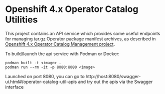 # Openshift 4.x Operator Catalog Utilities

This project contains an API service which provides some useful endpoints for managing tar.gz Operator package manifest archives, as described in [Openshift 4.x Operator Catalog Management project](https://github.com/ldojo/ocp4-operator-catalog-management).

To build/launch the api service with Podman or Docker:

```
podman built -t <image> .
podman run --rm -it -p 8080:8080 <image>
```

Launched on port 8080, you can go to http://host:8080/swagger-ui.html#/operator-catalog-util-apis and try out the apis via the Swagger interface
